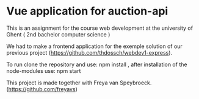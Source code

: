 # Vue application for auction-api
This is an assignment for the course web development at the university of Ghent ( 2nd bachelor computer science )

We had to make a frontend application for the exemple solution of our previous project (https://github.com/thdossch/webdev1-express).

To run clone the repository and use: npm install , after installation of the node-modules use: npm start

This project is made together with Freya van Speybroeck. (https://github.com/freyavs)
